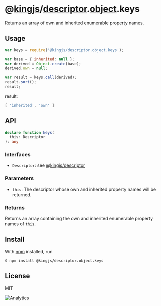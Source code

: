# @[kingjs](https://www.npmjs.com/package/kingjs)/[descriptor](https://www.npmjs.com/package/@kingjs/descriptor).[object](https://www.npmjs.com/package/@kingjs/descriptor.object).keys
Returns an array of own and inherited enumerable property names.
## Usage
```js
var keys = require('@kingjs/descriptor.object.keys');

var base = { inherited: null };
var derived = Object.create(base);
derived.own = null;

var result = keys.call(derived);
result.sort();
result;
```
result:
```js
[ 'inherited', 'own' ]
```
## API
```ts
declare function keys(
  this: Descriptor
): any
```
### Interfaces
- `Descriptor`: see [@kingjs/descriptor][descriptor]
### Parameters
- `this`: The descriptor whose own and inherited property names will be returned.
### Returns
Returns an array containing the own and inherited enumerable property names of `this`.
## Install
With [npm](https://npmjs.org/) installed, run
```
$ npm install @kingjs/descriptor.object.keys
```
## License
MIT

![Analytics](https://analytics.kingjs.net/descriptor/object/keys)

  [descriptor]: https://www.npmjs.com/package/@kingjs/descriptor
